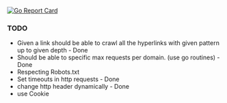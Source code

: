 [![Go Report Card](https://goreportcard.com/badge/github.com/pkmishra/goscraper)](https://goreportcard.com/report/github.com/pkmishra/goscraper)

### TODO
* Given a link should be able to crawl all the hyperlinks with given pattern
up to given depth - Done
* Should be able to specific max requests per domain. (use go routines) - Done
* Respecting Robots.txt
* Set timeouts in http requests - Done 
* change http header dynamically - Done
* use Cookie
